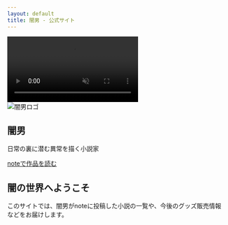 ```yaml
---
layout: default
title: 闇男 - 公式サイト
---
```


<section class="hero">
  <!-- 動画背景 -->
  <div class="video-background">
    <video autoplay muted playsinline webkit-playsinline>
      <source src="{{ '/assets/videos/background.mp4' | relative_url }}" type="video/mp4">
    </video>
    <div class="video-overlay"></div>
  </div>
  
  <!-- コンテンツ -->
  <div class="hero-content">
    <img src="{{ '/assets/images/logo.png' | relative_url }}" 
         alt="闇男ロゴ" 
         class="hero-logo"
         data-text="闇男">
    <h1>闇男</h1>
    <p>日常の裏に潜む異常を描く小説家</p>
    <a href="https://note.com/yamiotoko" target="_blank" class="note-link">
      noteで作品を読む
    </a>
  </div>
</section>

<section class="about-section">
  <div class="container">
    <h2>闇の世界へようこそ</h2>
    <p>このサイトでは、闇男がnoteに投稿した小説の一覧や、今後のグッズ販売情報などをお届けします。</p>
  </div>
</section>
